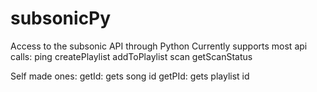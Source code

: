 # subsonicPy
Access to the subsonic API through Python
Currently supports most api calls:
ping
createPlaylist
addToPlaylist
scan
getScanStatus

Self made ones:
getId: gets song id
getPId: gets playlist id
